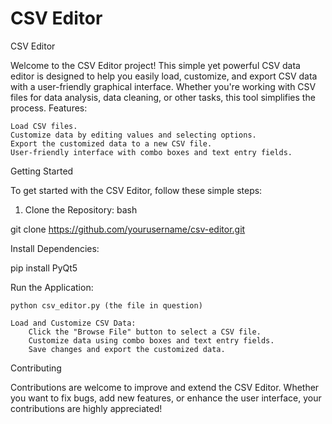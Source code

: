 # CSV Editor
CSV Editor

Welcome to the CSV Editor project! This simple yet powerful CSV data editor is designed to help you easily load, customize, and export CSV data with a user-friendly graphical interface. Whether you're working with CSV files for data analysis, data cleaning, or other tasks, this tool simplifies the process.
Features:

    Load CSV files.
    Customize data by editing values and selecting options.
    Export the customized data to a new CSV file.
    User-friendly interface with combo boxes and text entry fields.

Getting Started

To get started with the CSV Editor, follow these simple steps:

   1. Clone the Repository:
bash

git clone https://github.com/yourusername/csv-editor.git

Install Dependencies:

pip install PyQt5

Run the Application:

    python csv_editor.py (the file in question)

    Load and Customize CSV Data:
        Click the "Browse File" button to select a CSV file.
        Customize data using combo boxes and text entry fields.
        Save changes and export the customized data.

Contributing

Contributions are welcome to improve and extend the CSV Editor. Whether you want to fix bugs, add new features, or enhance the user interface, your contributions are highly appreciated!
